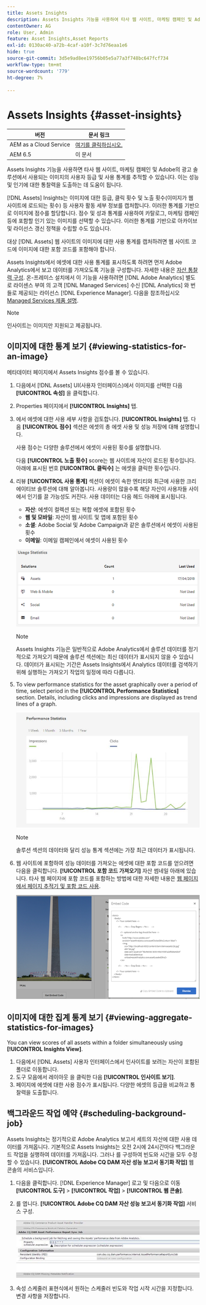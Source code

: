 ```yaml
---
title: Assets Insights
description: Assets Insights 기능을 사용하여 타사 웹 사이트, 마케팅 캠페인 및 Adobe의 광고 솔루션에서 사용되는 이미지의 사용자 등급 및 사용 통계를 추적하는 방법에 대해 알아봅니다.
contentOwner: AG
role: User, Admin
feature: Asset Insights,Asset Reports
exl-id: 0130ac40-a72b-4caf-a10f-3c7d76eaa1e6
hide: true
source-git-commit: 3d5e9ad8ee19756b05e5a77a3f748bc647fcf734
workflow-type: tm+mt
source-wordcount: '779'
ht-degree: 7%

---
```


# Assets Insights {#asset-insights}

| 버전 | 문서 링크 |
| -------- | ---------------------------- |
| AEM as a Cloud Service | [여기를 클릭하십시오.](https://experienceleague.adobe.com/docs/experience-manager-cloud-service/content/assets/manage/assets-insights.html?lang=en) |
| AEM 6.5 | 이 문서 |

Assets Insights 기능을 사용하면 타사 웹 사이트, 마케팅 캠페인 및 Adobe의 광고 솔루션에서 사용되는 이미지의 사용자 등급 및 사용 통계를 추적할 수 있습니다. 이는 성능 및 인기에 대한 통찰력을 도출하는 데 도움이 됩니다.

[!DNL Assets] Insights는 이미지에 대한 등급, 클릭 횟수 및 노출 횟수(이미지가 웹 사이트에 로드되는 횟수) 등 사용자 활동 세부 정보를 캡처합니다. 이러한 통계를 기반으로 이미지에 점수를 할당합니다. 점수 및 성과 통계를 사용하여 카탈로그, 마케팅 캠페인 등에 포함할 인기 있는 이미지를 선택할 수 있습니다. 이러한 통계를 기반으로 아카이브 및 라이선스 갱신 정책을 수립할 수도 있습니다.

대상 [!DNL Assets] 웹 사이트의 이미지에 대한 사용 통계를 캡처하려면 웹 사이트 코드에 이미지에 대한 포함 코드를 포함해야 합니다.

Assets Insights에서 에셋에 대한 사용 통계를 표시하도록 하려면 먼저 Adobe Analytics에서 보고 데이터를 가져오도록 기능을 구성합니다. 자세한 내용은 [자산 통찰력 구성](/help/assets/configure-asset-insights.md). 온-프레미스 설치에서 이 기능을 사용하려면 [!DNL Adobe Analytics] 별도로 라이센스 부여 의 고객 [!DNL Managed Services] 수신 [!DNL Analytics] 와 번들로 제공되는 라이선스 [!DNL Experience Manager]. 다음을 참조하십시오 [Managed Services 제품 설명](https://helpx.adobe.com/legal/product-descriptions/adobe-experience-manager-managed-services.html).

>[!NOTE]
>
>인사이트는 이미지만 지원되고 제공됩니다.

## 이미지에 대한 통계 보기 {#viewing-statistics-for-an-image}

메타데이터 페이지에서 Assets Insights 점수를 볼 수 있습니다.

1. 다음에서 [!DNL Assets] UI(사용자 인터페이스)에서 이미지를 선택한 다음 **[!UICONTROL 속성]** 을 클릭합니다.
1. Properties 페이지에서 **[!UICONTROL Insights]** 탭.
1. 에서 에셋에 대한 사용 세부 사항을 검토합니다. **[!UICONTROL Insights]** 탭. 다음 **[!UICONTROL 점수]** 섹션은 에셋의 총 에셋 사용 및 성능 저장에 대해 설명합니다.

   사용 점수는 다양한 솔루션에서 에셋이 사용된 횟수를 설명합니다.

   다음 **[!UICONTROL 노출 횟수]** score는 웹 사이트에 자산이 로드된 횟수입니다. 아래에 표시된 번호 **[!UICONTROL 클릭수]** 는 에셋을 클릭한 횟수입니다.

1. 리뷰 **[!UICONTROL 사용 통계]** 섹션이 에셋이 속한 엔티티와 최근에 사용한 크리에이티브 솔루션에 대해 알아봅니다. 사용량이 많을수록 해당 자산이 사용자들 사이에서 인기를 끌 가능성도 커진다. 사용 데이터는 다음 헤드 아래에 표시됩니다.

   * **자산**: 에셋이 컬렉션 또는 복합 에셋에 포함된 횟수
   * **웹 및 모바일**: 자산이 웹 사이트 및 앱에 포함된 횟수
   * **소셜**: Adobe Social 및 Adobe Campaign과 같은 솔루션에서 에셋이 사용된 횟수
   * **이메일**: 이메일 캠페인에서 에셋이 사용된 횟수

   ![usage_statistics](assets/usage_statistics.png)

   >[!NOTE]
   >
   >Assets Insights 기능은 일반적으로 Adobe Analytics에서 솔루션 데이터를 정기적으로 가져오기 때문에 솔루션 섹션에는 최신 데이터가 표시되지 않을 수 있습니다. 데이터가 표시되는 기간은 Assets Insights에서 Analytics 데이터를 검색하기 위해 실행하는 가져오기 작업의 일정에 따라 다릅니다.

1. To view performance statistics for the asset graphically over a period of time, select period in the **[!UICONTROL Performance Statistics]** section. Details, including clicks and impressions are displayed as trend lines of a graph.

   ![chlimage_1-3](assets/chlimage_1-3.jpeg)

   >[!NOTE]
   >
   >솔루션 섹션의 데이터와 달리 성능 통계 섹션에는 가장 최근 데이터가 표시됩니다.

1. 웹 사이트에 포함하여 성능 데이터를 가져오는 에셋에 대한 포함 코드를 얻으려면 다음을 클릭합니다. **[!UICONTROL 포함 코드 가져오기]** 자산 썸네일 아래에 있습니다. 타사 웹 페이지에 포함 코드를 포함하는 방법에 대한 자세한 내용은 [웹 페이지에서 페이지 추적기 및 포함 코드 사용](/help/assets/use-page-tracker.md).

   ![chlimage_1-98](assets/chlimage_1-303.png)

## 이미지에 대한 집계 통계 보기 {#viewing-aggregate-statistics-for-images}

You can view scores of all assets within a folder simultaneously using **[!UICONTROL Insights View]**.

1. 다음에서 [!DNL Assets] 사용자 인터페이스에서 인사이트를 보려는 자산이 포함된 폴더로 이동합니다.
1. 도구 모음에서 레이아웃 을 클릭한 다음 **[!UICONTROL 인사이트 보기]**.
1. 페이지에 에셋에 대한 사용 점수가 표시됩니다. 다양한 에셋의 등급을 비교하고 통찰력을 도출합니다.

## 백그라운드 작업 예약 {#scheduling-background-job}

Assets Insights는 정기적으로 Adobe Analytics 보고서 세트의 자산에 대한 사용 데이터를 가져옵니다. 기본적으로 Assets Insights는 오전 2시에 24시간마다 백그라운드 작업을 실행하여 데이터를 가져옵니다. 그러나 를 구성하여 빈도와 시간을 모두 수정할 수 있습니다. **[!UICONTROL Adobe CQ DAM 자산 성능 보고서 동기화 작업]** 웹 콘솔의 서비스입니다.

1. 다음을 클릭합니다. [!DNL Experience Manager] 로고 및 다음으로 이동 **[!UICONTROL 도구]** > **[!UICONTROL 작업]** > **[!UICONTROL 웹 콘솔]**.
1. 를 엽니다. **[!UICONTROL Adobe CQ DAM 자산 성능 보고서 동기화 작업]** 서비스 구성.

   ![chlimage_1-99](assets/chlimage_1-304.png)

1. 속성 스케줄러 표현식에서 원하는 스케줄러 빈도와 작업 시작 시간을 지정합니다. 변경 사항을 저장합니다.

